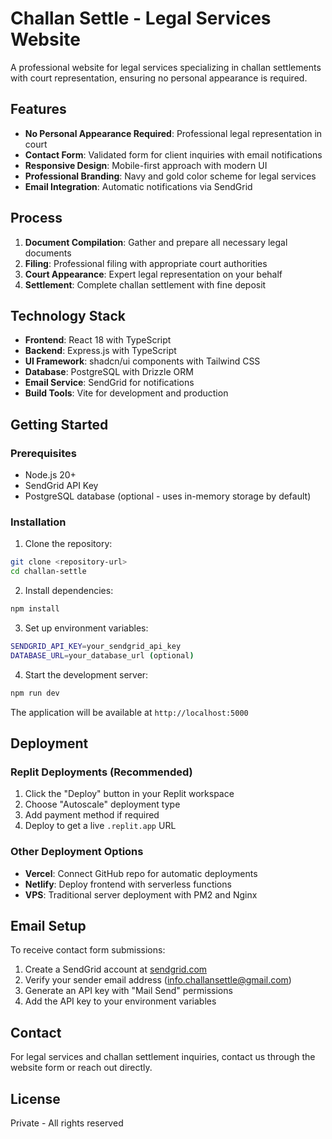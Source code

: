 # Challan Settle - Legal Services Website

A professional website for legal services specializing in challan settlements with court representation, ensuring no personal appearance is required.

## Features

- **No Personal Appearance Required**: Professional legal representation in court
- **Contact Form**: Validated form for client inquiries with email notifications
- **Responsive Design**: Mobile-first approach with modern UI
- **Professional Branding**: Navy and gold color scheme for legal services
- **Email Integration**: Automatic notifications via SendGrid

## Process

1. **Document Compilation**: Gather and prepare all necessary legal documents
2. **Filing**: Professional filing with appropriate court authorities
3. **Court Appearance**: Expert legal representation on your behalf
4. **Settlement**: Complete challan settlement with fine deposit

## Technology Stack

- **Frontend**: React 18 with TypeScript
- **Backend**: Express.js with TypeScript
- **UI Framework**: shadcn/ui components with Tailwind CSS
- **Database**: PostgreSQL with Drizzle ORM
- **Email Service**: SendGrid for notifications
- **Build Tools**: Vite for development and production

## Getting Started

### Prerequisites

- Node.js 20+
- SendGrid API Key
- PostgreSQL database (optional - uses in-memory storage by default)

### Installation

1. Clone the repository:
```bash
git clone <repository-url>
cd challan-settle
```

2. Install dependencies:
```bash
npm install
```

3. Set up environment variables:
```bash
SENDGRID_API_KEY=your_sendgrid_api_key
DATABASE_URL=your_database_url (optional)
```

4. Start the development server:
```bash
npm run dev
```

The application will be available at `http://localhost:5000`

## Deployment

### Replit Deployments (Recommended)
1. Click the "Deploy" button in your Replit workspace
2. Choose "Autoscale" deployment type
3. Add payment method if required
4. Deploy to get a live `.replit.app` URL

### Other Deployment Options
- **Vercel**: Connect GitHub repo for automatic deployments
- **Netlify**: Deploy frontend with serverless functions
- **VPS**: Traditional server deployment with PM2 and Nginx

## Email Setup

To receive contact form submissions:

1. Create a SendGrid account at [sendgrid.com](https://sendgrid.com)
2. Verify your sender email address (info.challansettle@gmail.com)
3. Generate an API key with "Mail Send" permissions
4. Add the API key to your environment variables

## Contact

For legal services and challan settlement inquiries, contact us through the website form or reach out directly.

## License

Private - All rights reserved